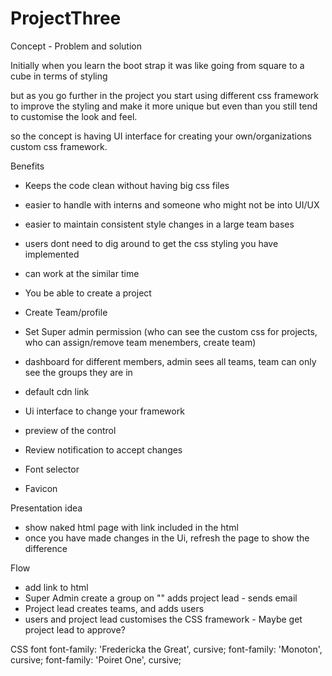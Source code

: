 # ProjectThree

Concept - Problem and solution

Initially when you learn the boot strap it was like going from square to a cube in terms of styling

but as you go further in the project you start using different css framework  to improve the styling and make it more unique but even than you still tend to customise the look and feel. 

so the concept is having UI interface for creating your own/organizations custom css framework. 

Benefits 
- Keeps the code clean without having big css files 
- easier to handle with interns and someone who might not be into UI/UX
- easier to maintain consistent style changes in a large team bases
- users dont need to dig around to get the css styling you have implemented 
- can work at the similar time 

- You be able to create a project
- Create Team/profile
- Set Super admin permission (who can see the custom css for projects, who can assign/remove team menembers, create team)
- dashboard for different members, admin sees all teams, team can only see the groups they are in
- default cdn link 
- Ui interface to change your framework 
- preview of the control 
- Review notification to accept changes 
- Font selector 
- Favicon 

Presentation idea
- show naked html page with link included in the html
- once you have made changes in the Ui, refresh the page to show the difference


Flow
- add link to html
- Super Admin create a group on "" adds project lead - sends email
- Project lead creates teams, and adds users
- users and project lead customises the CSS framework - Maybe get project lead to approve? 

CSS font
font-family: 'Fredericka the Great', cursive;
font-family: 'Monoton', cursive;
font-family: 'Poiret One', cursive;